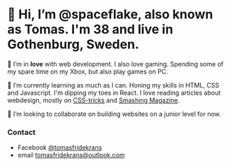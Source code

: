 # 👋 Hi, I’m @spaceflake, also known as Tomas. I'm 38 and live in Gothenburg, Sweden.
👀 I’m in **love** with web development. I also love gaming. Spending some of my spare time on my Xbox, but also play games on PC. 

🌱 I’m currently learning as much as I can. Honing my skills in HTML, CSS and Javascript. I'm dipping my toes in React. I love reading articles about webdesign, mostly on [CSS-tricks](https://css-tricks.com/) and [Smashing Magazine](https://www.smashingmagazine.com/).

💞️ I’m looking to collaborate on building websites on a junior level for now. 


### Contact

- Facebook [@tomasfridekrans](https://www.facebook.com/tomasfridekrans/)
- email tomasfridekrans@outlook.com
